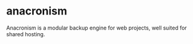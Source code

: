 # anacronism
Anacronism is a modular backup engine for web projects, well suited for shared hosting.
